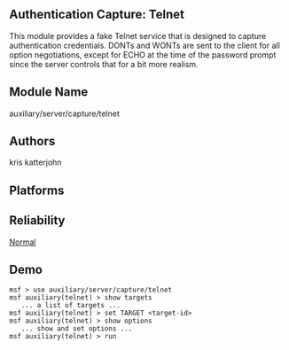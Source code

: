 ## Authentication Capture: Telnet

This module provides a fake Telnet service that is designed 
to capture authentication credentials. DONTs and WONTs are 
sent to the client for all option negotiations, except for 
ECHO at the time of the password prompt since the server 
controls that for a bit more realism.


## Module Name
auxiliary/server/capture/telnet

## Authors
kris katterjohn





## Platforms


## Reliability
[Normal](https://github.com/rapid7/metasploit-framework/wiki/Exploit-Ranking)

## Demo

```
msf > use auxiliary/server/capture/telnet
msf auxiliary(telnet) > show targets
   ... a list of targets ...
msf auxiliary(telnet) > set TARGET <target-id>
msf auxiliary(telnet) > show options
   ... show and set options ...
msf auxiliary(telnet) > run
```
    
    